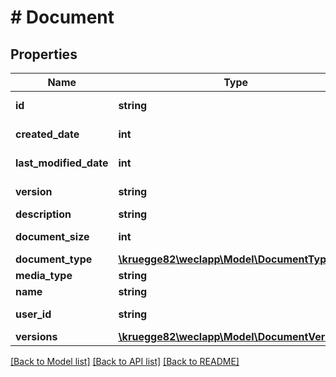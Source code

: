 # # Document

## Properties

Name | Type | Description | Notes
------------ | ------------- | ------------- | -------------
**id** | **string** |  | [optional] [readonly]
**created_date** | **int** |  | [optional] [readonly]
**last_modified_date** | **int** |  | [optional] [readonly]
**version** | **string** |  | [optional] [readonly]
**description** | **string** |  | [optional]
**document_size** | **int** |  | [optional] [readonly]
**document_type** | [**\kruegge82\weclapp\Model\DocumentType**](DocumentType.md) |  | [optional]
**media_type** | **string** |  | [optional]
**name** | **string** |  | [optional]
**user_id** | **string** |  | [optional] [readonly]
**versions** | [**\kruegge82\weclapp\Model\DocumentVersion[]**](DocumentVersion.md) |  | [optional]

[[Back to Model list]](../../README.md#models) [[Back to API list]](../../README.md#endpoints) [[Back to README]](../../README.md)
